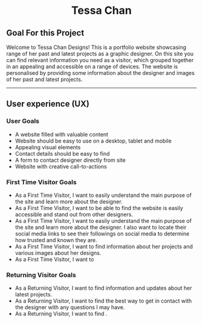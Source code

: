 # <h1 align="center">Tessa Chan</h1>

## Goal For this Project
Welcome to Tessa Chan Designs! This is a portfolio website showcasing range of her past and latest projects as a graphic designer.
On this site you can find relevant information you need as a visitor, which grouped together in an appealing and accessible on a 
range of devices. The website is personalised by providing some information about the designer and images of her past and latest projects.

---
## User experience (UX)

### User Goals
* A website filled with valuable content 
* Website should be easy to use on a desktop, tablet and mobile
* Appealing visual elements
* Contact details should be easy to find
* A form to contact designer directly from site
* Website with creative call-to-actions

### First Time Visitor Goals
* As a First Time Visitor, I want to easily understand the main purpose of the site and learn more about the designer.
* As a First Time Visitor, I want to be able to find the website is easily accessible and stand out from other designers.
* As a First Time Visitor, I want to easily understand the main purpose of the site and learn more about the designer. I also want to locate their social media links to see their followings on social media to determine how trusted and known they are.
* As a First Time Visitor, I want to find information about her projects and various images about her designs.
* As a First Time Visitor, I want to 

### Returning Visitor Goals
* As a Returning Visitor, I want to find information and updates about her latest projects.
* As a Returning Visitor, I want to find the best way to get in contact with the designer with any questions I may have.
* As a Returning Visitor, I want to find .